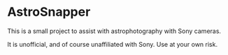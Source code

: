 # AstroSnapper
This is a small project to assist with astrophotography with Sony cameras.

It is unofficial, and of course unaffiliated with Sony. Use at your own risk.